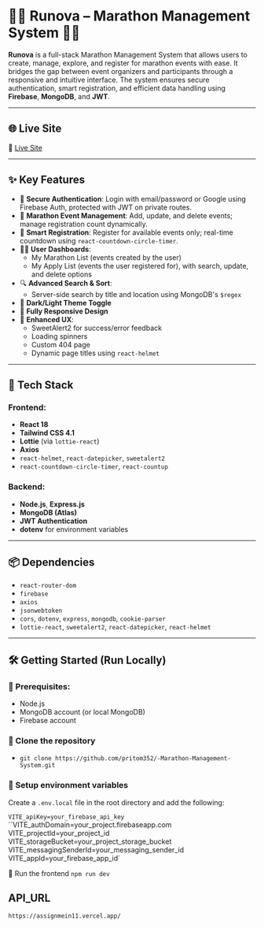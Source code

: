 # 🏃‍♂️ Runova – Marathon Management System 🏃‍♀️

**Runova** is a full-stack Marathon Management System that allows users to create, manage, explore, and register for marathon events with ease. It bridges the gap between event organizers and participants through a responsive and intuitive interface. The system ensures secure authentication, smart registration, and efficient data handling using **Firebase**, **MongoDB**, and **JWT**.

---

## 🌐 Live Site

🔗 [Live Site](https://assignment-11-f435a.web.app/)

---

## ✨ Key Features

- 👥 **Secure Authentication**: Login with email/password or Google using Firebase Auth, protected with JWT on private routes.
- 🏁 **Marathon Event Management**: Add, update, and delete events; manage registration count dynamically.
- 📆 **Smart Registration**: Register for available events only; real-time countdown using `react-countdown-circle-timer`.
- 🧑‍💼 **User Dashboards**:
  - My Marathon List (events created by the user)
  - My Apply List (events the user registered for), with search, update, and delete options
- 🔍 **Advanced Search & Sort**:
  - Server-side search by title and location using MongoDB's `$regex`
- 🌙 **Dark/Light Theme Toggle**
- 📱 **Fully Responsive Design**
- 🧠 **Enhanced UX**:
  - SweetAlert2 for success/error feedback
  - Loading spinners
  - Custom 404 page
  - Dynamic page titles using `react-helmet`

---

## 🔐 Tech Stack

### Frontend:

- **React 18**
- **Tailwind CSS 4.1**
- **Lottie** (via `lottie-react`)
- **Axios**
- `react-helmet`, `react-datepicker`, `sweetalert2`
- `react-countdown-circle-timer`, `react-countup`

### Backend:

- **Node.js**, **Express.js**
- **MongoDB (Atlas)**
- **JWT Authentication**
- **dotenv** for environment variables

---

## 📦 Dependencies

- `react-router-dom`
- `firebase`
- `axios`
- `jsonwebtoken`
- `cors`, `dotenv`, `express`, `mongodb`, `cookie-parser`
- `lottie-react`, `sweetalert2`, `react-datepicker`, `react-helmet`

---

## 🛠️ Getting Started (Run Locally)

### 🔧 Prerequisites:

- Node.js
- MongoDB account (or local MongoDB)
- Firebase account

### 📂 Clone the repository

- `git clone https://github.com/pritom352/-Marathon-Management-System.git`

### 🔐 Setup environment variables

Create a `.env.local` file in the root directory and add the following:

`VITE_apiKey=your_firebase_api_key`
``VITE_authDomain=your_project.firebaseapp.com`
`VITE_projectId=your_project_id`
`VITE_storageBucket=your_project_storage_bucket`
`VITE_messagingSenderId=your_messaging_sender_id`
`VITE_appId=your_firebase_app_id`

🚀 Run the frontend
`npm run dev`

## API_URL

`https://assignmein11.vercel.app/`

